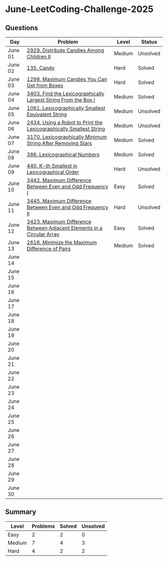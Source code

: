 # June-LeetCoding-Challenge-2025


## Questions
| Day | Problem | Level | Status |
| --- | --- | --- | --- |
| June 01 | [2929. Distribute Candies Among Children II](https://leetcode.com/problems/distribute-candies-among-children-ii/) | Medium | Unsolved |
| June 02 | [135. Candy](https://leetcode.com/problems/candy/) | Hard | Solved |
| June 03 | [1298. Maximum Candies You Can Get from Boxes](https://leetcode.com/problems/maximum-candies-you-can-get-from-boxes/) | Hard | Solved |
| June 04 | [3403. Find the Lexicographically Largest String From the Box I](https://leetcode.com/problems/find-the-lexicographically-largest-string-from-the-box-i/) | Medium | Solved |
| June 05 | [1061. Lexicographically Smallest Equivalent String](https://leetcode.com/problems/lexicographically-smallest-equivalent-string) | Medium | Unsolved |
| June 06 | [2434. Using a Robot to Print the Lexicographically Smallest String](https://leetcode.com/problems/using-a-robot-to-print-the-lexicographically-smallest-string/) | Medium | Unsolved |
| June 07 | [3170. Lexicographically Minimum String After Removing Stars](https://leetcode.com/problems/lexicographically-minimum-string-after-removing-stars/) | Medium | Solved |
| June 08 | [386. Lexicographical Numbers](https://leetcode.com/problems/lexicographical-numbers/) | Medium | Solved |
| June 09 | [440. K-th Smallest in Lexicographical Order](https://leetcode.com/problems/k-th-smallest-in-lexicographical-order/) | Hard | Unsolved |
| June 10 | [3442. Maximum Difference Between Even and Odd Frequency I](https://leetcode.com/problems/maximum-difference-between-even-and-odd-frequency-i/) | Easy | Solved |
| June 11 | [3445. Maximum Difference Between Even and Odd Frequency II](https://leetcode.com/problems/maximum-difference-between-even-and-odd-frequency-ii/) | Hard | Unsolved |
| June 12 | [3423. Maximum Difference Between Adjacent Elements in a Circular Array](https://leetcode.com/problems/maximum-difference-between-adjacent-elements-in-a-circular-array/) | Easy | Solved |
| June 13 | [2616. Minimize the Maximum Difference of Pairs](https://leetcode.com/problems/minimize-the-maximum-difference-of-pairs/) | Medium | Solved |
| June 14 | []() |  |  |
| June 15 | []() |  |  |
| June 16 | []() |  |  |
| June 17 | []() |  |  |
| June 18 | []() |  |  |
| June 19 | []() |  |  |
| June 20 | []() |  |  |
| June 21 | []() |  |  |
| June 22 | []() |  |  |
| June 23 | []() |  |  |
| June 24 | []() |  |  |
| June 25 | []() |  |  |
| June 26 | []() |  |  |
| June 27 | []() |  |  |
| June 28 | []() |  |  |
| June 29 | []() |  |  |
| June 30 | []() |  |  |


## Summary
| Level  | Problems | Solved | Unsolved |
| ---    | --- | --- | --- |
| Easy   | 2 | 2 | 0 |
| Medium | 7 | 4 | 3 |
| Hard   | 4 | 2 | 2 |
